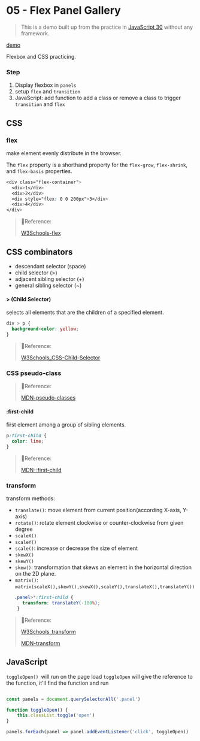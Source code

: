 # 05 - Flex Panel Gallery

> This is a demo built up from the practice in [JavaScript 30](https://github.com/wesbos/JavaScript30) without any framework.

[demo](https://mpragnarok.github.io/JavaScript30-Challenge/05_Flex-Panel-Gallery/index.html)

Flexbox and CSS practicing.

### Step

1. Display flexbox in `panels`
2. setup `flex` and `transition `
3. JavaScript: add function to add a class or remove a class to trigger `transition` and `flex`

## CSS

### flex

make element evenly distribute in the browser.

The `flex` property is a shorthand property for the `flex-grow`, `flex-shrink`, and `flex-basis` properties.

```css
<div class="flex-container">
  <div>1</div>
  <div>2</div>
  <div style="flex: 0 0 200px">3</div>
  <div>4</div>
</div>
```

> 🔗Reference:
>
> [W3Schools-flex](https://www.w3schools.com/css/css3_flexbox.asp)

## CSS combinators

- descendant selector (space)
- child selector (>)
- adjacent sibling selector (+)
- general sibling selector (~)

#### > (Child Selector)

 selects all elements that are the children of a specified element.

```css
div > p {
  background-color: yellow;
}
```

> 🔗Reference:
>
> [W3Schools_CSS-Child-Selector](https://www.w3schools.com/css/css_combinators.asp)

### CSS pseudo-class

> 🔗Reference:
>
> [MDN-pseudo-classes](https://developer.mozilla.org/en-US/docs/Web/CSS/Pseudo-classes)

#### :first-child

first element among a group of sibling elements.

```css
p:first-child {
  color: lime;
}
```

> 🔗Reference:
>
> [MDN-:first-child](https://developer.mozilla.org/en-US/docs/Web/CSS/:first-child)

### transform

transform methods:

- `translate()`: move element from current position(according X-axis, Y-axis)
- `rotate()`: rotate element clockwise or counter-clockwise from given degree
- `scaleX()`
- `scaleY()`
- `scale()`: increase or decrease the size of element
- `skewX()`
- `skewY()`
- `skew()`: transformation that skews an element in the horizontal direction on the 2D plane.
- `matrix()`: `matrix(scaleX(),skewY(),skewX(),scaleY(),translateX(),translateY())`

```css
   .panel>*:first-child {
      transform: translateY(-100%);
    }
```



> 🔗Reference:
>
> [W3Schools_transform](https://www.w3schools.com/css/css3_2dtransforms.asp)
>
> [MDN-transform](https://developer.mozilla.org/en-US/docs/Web/CSS/transform-function)

## JavaScript

`toggleOpen() `will run on the page load
`toggleOpen` will give the reference to the function, it'll find the function and run

```js

const panels = document.querySelectorAll('.panel')

function toggleOpen() {
    this.classList.toggle('open')
}

panels.forEach(panel => panel.addEventListener('click', toggleOpen))

```

